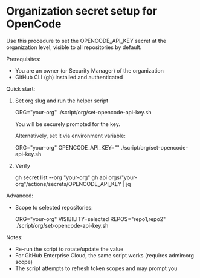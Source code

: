 # Organization secret setup for OpenCode

Use this procedure to set the OPENCODE_API_KEY secret at the organization level, visible to all repositories by default.

Prerequisites:
- You are an owner (or Security Manager) of the organization
- GitHub CLI (gh) installed and authenticated

Quick start:

1) Set org slug and run the helper script

   ORG="your-org" ./script/org/set-opencode-api-key.sh

   You will be securely prompted for the key.

   Alternatively, set it via environment variable:

   ORG="your-org" OPENCODE_API_KEY="<your-key>" ./script/org/set-opencode-api-key.sh

2) Verify

   gh secret list --org "your-org"
   gh api orgs/"your-org"/actions/secrets/OPENCODE_API_KEY | jq

Advanced:
- Scope to selected repositories:

  ORG="your-org" VISIBILITY=selected REPOS="repo1,repo2" ./script/org/set-opencode-api-key.sh

Notes:
- Re-run the script to rotate/update the value
- For GitHub Enterprise Cloud, the same script works (requires admin:org scope)
- The script attempts to refresh token scopes and may prompt you
